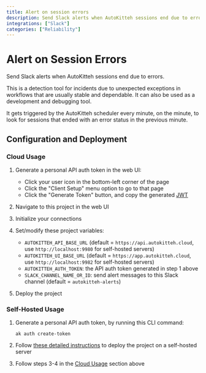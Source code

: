 ```yaml
---
title: Alert on session errors
description: Send Slack alerts when AutoKitteh sessions end due to errors
integrations: ["Slack"]
categories: ["Reliability"]
---
```


# Alert on Session Errors

Send Slack alerts when AutoKitteh sessions end due to errors.

This is a detection tool for incidents due to unexpected exceptions
in workflows that are usually stable and dependable. It can also be
used as a development and debugging tool.

It gets triggered by the AutoKitteh scheduler every minute, on the minute,
to look for sessions that ended with an error status in the previous minute.

## Configuration and Deployment

### Cloud Usage

1. Generate a personal API auth token in the web UI:

   - Click your user icon in the bottom-left corner of the page
   - Click the "Client Setup" menu option to go to that page
   - Click the "Generate Token" button, and copy the generated
     [JWT](https://jwt.io/)

2. Navigate to this project in the web UI
3. Initialize your connections
4. Set/modify these project variables:

   - `AUTOKITTEH_API_BASE_URL` (default = `https://api.autokitteh.cloud`,
     use `http://localhost:9980` for self-hosted servers)
   - `AUTOKITTEH_UI_BASE_URL` (default = `https://app.autokitteh.cloud`,
     use `http://localhost:9982` for self-hosted servers)
   - `AUTOKITTEH_AUTH_TOKEN`: the API auth token generated in step 1 above
   - `SLACK_CHANNEL_NAME_OR_ID`: send alert messages to this Slack channel
     (default = `autokitteh-alerts`)

5. Deploy the project

### Self-Hosted Usage

1. Generate a personal API auth token, by running this CLI command:

   ```shell
   ak auth create-token
   ```

2. Follow [these detailed instructions](https://docs.autokitteh.com/get_started/deployment)
   to deploy the project on a self-hosted server

3. Follow steps 3-4 in the [Cloud Usage](#cloud-usage) section above
